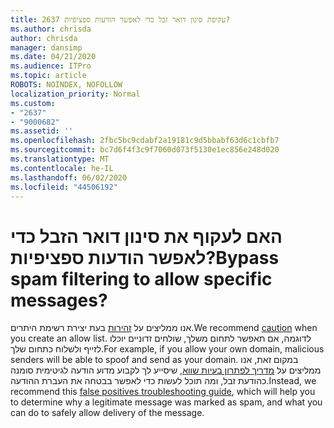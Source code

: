 ```yaml
---
title: 2637 עקיפת סינון דואר זבל כדי לאפשר הודעות ספציפיות?
ms.author: chrisda
author: chrisda
manager: dansimp
ms.date: 04/21/2020
ms.audience: ITPro
ms.topic: article
ROBOTS: NOINDEX, NOFOLLOW
localization_priority: Normal
ms.custom:
- "2637"
- "9000682"
ms.assetid: ''
ms.openlocfilehash: 2fbc5bc9cdabf2a19181c9d5bbabf63d6c1cbfb7
ms.sourcegitcommit: bc7d6f4f3c9f7060d073f5130e1ec856e248d020
ms.translationtype: MT
ms.contentlocale: he-IL
ms.lasthandoff: 06/02/2020
ms.locfileid: "44506192"
---
```

# <a name="bypass-spam-filtering-to-allow-specific-messages"></a><span data-ttu-id="d14eb-102">האם לעקוף את סינון דואר הזבל כדי לאפשר הודעות ספציפיות?</span><span class="sxs-lookup"><span data-stu-id="d14eb-102">Bypass spam filtering to allow specific messages?</span></span>

<span data-ttu-id="d14eb-103">אנו ממליצים על [זהירות](https://docs.microsoft.com/exchange/troubleshoot/antispam/cautions-against-bypassing-spam-filters) בעת יצירת רשימת היתרים.</span><span class="sxs-lookup"><span data-stu-id="d14eb-103">We recommend [caution](https://docs.microsoft.com/exchange/troubleshoot/antispam/cautions-against-bypassing-spam-filters) when you create an allow list.</span></span> <span data-ttu-id="d14eb-104">לדוגמה, אם תאפשר לתחום משלך, שולחים זדוניים יוכלו לזייף ולשלוח כתחום שלך.</span><span class="sxs-lookup"><span data-stu-id="d14eb-104">For example, if you allow your own domain, malicious senders will be able to spoof and send as your domain.</span></span>  <span data-ttu-id="d14eb-105">במקום זאת, אנו ממליצים על [מדריך לפתרון בעיות שווא](https://docs.microsoft.com/microsoft-365/security/office-365-security/anti-spam-protection), שיסייע לך לקבוע מדוע הודעה לגיטימית סומנה כהודעת זבל, ומה תוכל לעשות כדי לאפשר בבטחה את העברת ההודעה.</span><span class="sxs-lookup"><span data-stu-id="d14eb-105">Instead, we recommend this [false positives troubleshooting guide](https://docs.microsoft.com/microsoft-365/security/office-365-security/anti-spam-protection), which will help you to determine why a legitimate message was marked as spam, and what you can do to safely allow delivery of the message.</span></span>
